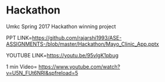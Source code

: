 # Hackathon
Umkc Spring 2017 Hackathon winning project


PPT LINK=https://github.com/rajarshi1993/ASE-ASSIGNMENTS-/blob/master/Hackathon/Mayo_Clinic_App.pptx

YOUTUBE LINK=https://youtu.be/95vlgK1pbug

1 min Video= https://www.youtube.com/watch?v=U5N_FUt6NRI&spfreload=5
